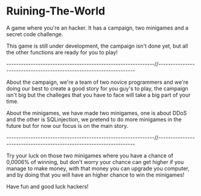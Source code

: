# Ruining-The-World
A game where you're an hacker. It has a campaign, two minigames and a secret code challenge.

This game is still under development, the campaign isn't done yet, but all the other functions are ready for you to play!

-------------------------------------------------------------//--------------------------------------------------------------------

About the campaign, we're a team of two novice programmers and we're doing our best to create a good story for you guy's to play, the campaign isn't big but the challeges that you have to face will take a big part of your time.

About the minigames, we have made two minigames, one is about DDoS and the other is SQLinjection, we pretend to do more minigames in the future but for now our focus is on the main story.

-------------------------------------------------------------//--------------------------------------------------------------------

Try your luck on those two minigames where you have a chance of 0,0006% of winning, but don't worry your chance can get higher if you manage to make money, with that money you can upgrade you computer, and by doing that you will have an higher chance to win the minigames!

Have fun and good luck hackers!
